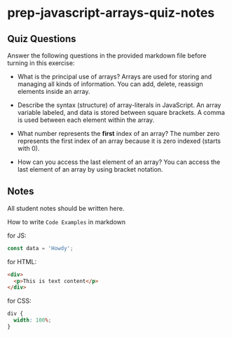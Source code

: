 # prep-javascript-arrays-quiz-notes

## Quiz Questions

Answer the following questions in the provided markdown file before turning in this exercise:

- What is the principal use of arrays?
  Arrays are used for storing and managing all kinds of information. You can add, delete, reassign elements inside an array.

- Describe the syntax (structure) of array-literals in JavaScript.
  An array variable labeled, and data is stored between square brackets. A comma is used between each element within the array.

- What number represents the **first** index of an array?
  The number zero represents the first index of an array because it is zero indexed (starts with 0).

- How can you access the last element of an array?
  You can access the last element of an array by using bracket notation.

## Notes

All student notes should be written here.

How to write `Code Examples` in markdown

for JS:

```javascript
const data = 'Howdy';
```

for HTML:

```html
<div>
  <p>This is text content</p>
</div>
```

for CSS:

```css
div {
  width: 100%;
}
```
